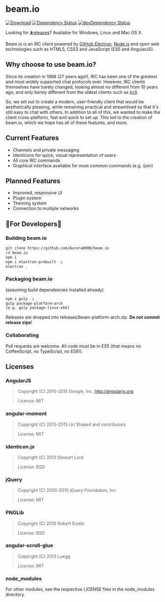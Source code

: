 # beam.io
[![Download](https://img.shields.io/badge/release-v0.1.0--alpha1-blue.svg)](https://github.com/Aurora0000/beam.io/releases/latest)
[![Dependency Status](https://david-dm.org/Aurora0000/beam.io.svg)](https://david-dm.org/Aurora0000/beam.io)
[![devDependency Status](https://david-dm.org/Aurora0000/beam.io/dev-status.svg)](https://david-dm.org/Aurora0000/beam.io#info=devDependencies)

Looking for [:arrow_down:releases](https://github.com/Aurora0000/beam.io/releases)? Available for Windows, Linux and Mac OS X.

Beam.io is an IRC client powered by 
[GitHub Electron](https://github.com/atom/electron), 
[Node.js](https://nodejs.org) and open web technologies such as HTML5, CSS3 
and JavaScript (ES5 and AngularJS).


## Why choose to use beam.io?
Since its creation in 1988 (27 years ago!), IRC has been one of the greatest 
and most widely supported chat protocols ever. However, IRC clients themselves
have barely changed, looking almost no different from 10 years ago, and only
barely different from the oldest clients such as 
[ircII](https://upload.wikimedia.org/wikipedia/commons/9/94/Ircii.png).

So, we set out to create a modern, user-friendly client that would be 
aesthetically pleasing, while remaining practical and streamlined so that 
it's still easy to chat with others. In addition to all of this, we wanted to
make the client cross-platform, fast and quick to set up. This led to the 
creation of beam.io, which we hope has all of these features, and more.

## Current Features
- Channels and private messaging
- Identicons for quick, visual representation of users
- All core IRC commands
- Graphical interface available for most common commands (e.g. /join)

## Planned Features
- Improved, responsive UI
- Plugin system
- Theming system
- Connection to multiple networks

## :construction:For Developers:construction:
### Building beam.io

```bash
git clone https://github.com/Aurora0000/beam.io
cd beam.io
npm i
npm i electron-prebuilt -g
electron .
```

### Packaging beam.io
(assuming build dependencies installed already)
```bash
npm i gulp -g
gulp package-platform-arch
(e.g. gulp package-linux-x64)
```

Releases are dropped into releases/beam-platform-arch.zip. **Do not commit 
release zips**!

### Collaborating
Pull requests are welcome. All code must be in ES5 (that means no 
CoffeeScript, no TypeScript, no ES6!).


## Licenses
### AngularJS
> Copyright (C) 2010-2015 Google, Inc. http://angularjs.org
>
> License: MIT

### angular-moment
> Copyright (C) 2013-2015 Uri Shaked and contributors
>
> License: MIT

### identicon.js
> Copyright (C) 2013 Stewart Lord
>
> License: BSD

### jQuery
> Copyright (C) 2005-2015 jQuery Foundation, Inc.
>
> License: MIT

### PNGLib
> Copyright (C) 2010 Robert Eisele
>
> License: BSD

### angular-scroll-glue
> Copyright (C) 2013 Luegg
>
> License: MIT

### node_modules
For other modules, see the respective LICENSE files in the node_modules
directory.
